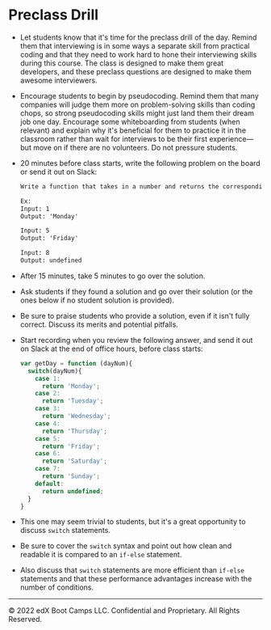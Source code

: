 # Preclass Drill

* Let students know that it's time for the preclass drill of the day. Remind them that interviewing is in some ways a separate skill from practical coding and that they need to work hard to hone their interviewing skills during this course. The class is designed to make them great developers, and these preclass questions are designed to make them awesome interviewers.

* Encourage students to begin by pseudocoding. Remind them that many companies will judge them more on problem-solving skills than coding chops, so strong pseudocoding skills might just land them their dream job one day. Encourage some whiteboarding from students (when relevant) and explain why it's beneficial for them to practice it in the classroom rather than wait for interviews to be their first experience&mdash;but move on if there are no volunteers. Do not pressure students.

* 20 minutes before class starts, write the following problem on the board or send it out on Slack:

  ```md
  Write a function that takes in a number and returns the corresponding day of the week.

  Ex:
  Input: 1
  Output: 'Monday'

  Input: 5
  Output: 'Friday'

  Input: 8
  Output: undefined
  ```

* After 15 minutes, take 5 minutes to go over the solution.

* Ask students if they found a solution and go over their solution (or the ones below if no student solution is provided). 

* Be sure to praise students who provide a solution, even if it isn't fully correct. Discuss its merits and potential pitfalls.

* Start recording when you review the following answer, and send it out on Slack at the end of office hours, before class starts:

  ```js
  var getDay = function (dayNum){
    switch(dayNum){
      case 1:
        return 'Monday';
      case 2:
        return 'Tuesday';
      case 3:
        return 'Wednesday';
      case 4:
        return 'Thursday';
      case 5:
        return 'Friday';
      case 6:
        return 'Saturday';
      case 7:
        return 'Sunday';
      default:
        return undefined;
    }
  }
  ```

* This one may seem trivial to students, but it's a great opportunity to discuss `switch` statements.

* Be sure to cover the `switch` syntax and point out how clean and readable it is compared to an `if-else` statement.

* Also discuss that `switch` statements are more efficient than `if-else` statements and that these performance advantages increase with the number of conditions.

---

© 2022 edX Boot Camps LLC. Confidential and Proprietary. All Rights Reserved.
